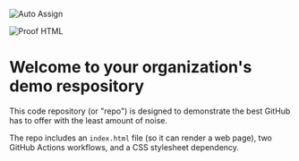 ![Auto Assign](https://github.com/Frederik-Benjamin/demo-repository/actions/workflows/auto-assign.yml/badge.svg)

![Proof HTML](https://github.com/Frederik-Benjamin/demo-repository/actions/workflows/proof-html.yml/badge.svg)

# Welcome to your organization's demo respository
This code repository (or "repo") is designed to demonstrate the best GitHub has to offer with the least amount of noise.

The repo includes an `index.html` file (so it can render a web page), two GitHub Actions workflows, and a CSS stylesheet dependency.
